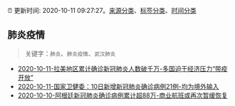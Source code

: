 :alarm_clock: 更新时间: 2020-10-11 09:27:27。[来源分类](../README.md)、[标签分类](../TAGS.md)、[时间分类](../TIMELINE.md)

## 肺炎疫情


> 关键字：`肺炎`、`肺炎疫情`、`武汉肺炎`



- [2020-10-11-拉美地区累计确诊新冠肺炎人数破千万-多国迫于经济压力“带疫开放”](http://app.cctv.com/special/cportal/detail/arti/index.html?id=ArtiW9LaoVg2ReFGsKXTeObg201011&isfromapp=1) 
- [2020-10-11-国家卫健委：10日新增新冠肺炎确诊病例21例-均为境外输入](http://app.cctv.com/special/cportal/detail/arti/index.html?id=Artipu57qhQ28RZqun9O9j4A201011&isfromapp=1) 
- [2020-10-10-阿根廷新冠肺炎确诊病例累计超88万-商业航班或再次暂缓恢复](http://app.cctv.com/special/cportal/detail/arti/index.html?id=ArtiymE2eMJqDFmQb8s8dqIo201011&isfromapp=1) 